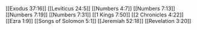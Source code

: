 [[Exodus 37:16]]
[[Leviticus 24:5]]
[[Numbers 4:7]]
[[Numbers 7:13]]
[[Numbers 7:19]]
[[Numbers 7:31]]
[[1 Kings 7:50]]
[[2 Chronicles 4:22]]
[[Ezra 1:9]]
[[Songs of Solomon 5:1]]
[[Jeremiah 52:18]]
[[Revelation 3:20]]
